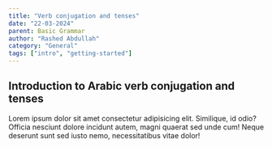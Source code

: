 ```yaml
---
title: "Verb conjugation and tenses"
date: "22-03-2024"
parent: Basic Grammar
author: "Rashed Abdullah"
category: "General"
tags: ["intro", "getting-started"]
---
```


## Introduction to Arabic verb conjugation and tenses

Lorem ipsum dolor sit amet consectetur adipisicing elit. Similique, id
odio? Officia nesciunt dolore incidunt autem, magni quaerat sed unde cum!
Neque deserunt sunt sed iusto nemo, necessitatibus vitae dolor!
